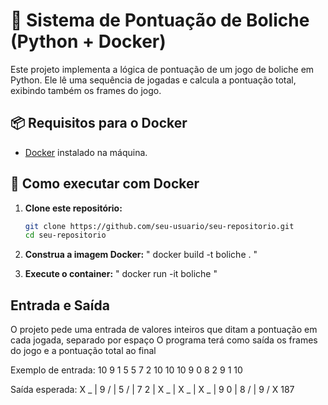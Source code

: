 # 🎳 Sistema de Pontuação de Boliche (Python + Docker)
Este projeto implementa a lógica de pontuação de um jogo de boliche em Python. Ele lê uma sequência de jogadas e calcula a pontuação total, exibindo também os frames do jogo.

## 📦 Requisitos para o Docker
- [Docker](https://www.docker.com/) instalado na máquina.

## 🚀 Como executar com Docker
1. **Clone este repositório:**

   ```bash
   git clone https://github.com/seu-usuario/seu-repositorio.git
   cd seu-repositorio

2. **Construa a imagem Docker:**
   " docker build -t boliche . "

3. **Execute o container:**
   " docker run -it boliche "

## Entrada e Saída
O projeto pede uma entrada de valores inteiros que ditam a pontuação em cada jogada, separado por espaço
O programa terá como saída os frames do jogo e a pontuação total ao final

Exemplo de entrada: 
10 9 1 5 5 7 2 10 10 10 9 0 8 2 9 1 10

Saída esperada: 
X _ | 9 / | 5 / | 7 2 | X _ | X _ | X _ | 9 0 | 8 / | 9 / X
187
